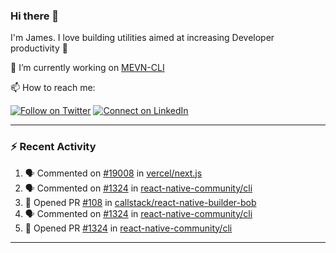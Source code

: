 ### Hi there 👋

I'm James. I love building utilities aimed at increasing Developer productivity :raised_hands: 

🔭 I’m currently working on [MEVN-CLI](https://github.com/madlabsinc/mevn-cli)

📫 How to reach me:

[![Follow on Twitter](https://img.shields.io/badge/--twitter?label=Twitter&logo=Twitter&style=social)](https://twitter.com/james_madhacks) [![Connect on LinkedIn](https://img.shields.io/badge/--linkedin?label=LinkedIn&logo=LinkedIn&style=social)](https://www.linkedin.com/in/jamesgeorge007)

---

### :zap: Recent Activity

<!--START_SECTION:activity-->
1. 🗣 Commented on [#19008](https://github.com/vercel/next.js/issues/19008) in [vercel/next.js](https://github.com/vercel/next.js)
2. 🗣 Commented on [#1324](https://github.com/react-native-community/cli/issues/1324) in [react-native-community/cli](https://github.com/react-native-community/cli)
3. 💪 Opened PR [#108](https://github.com/callstack/react-native-builder-bob/pull/108) in [callstack/react-native-builder-bob](https://github.com/callstack/react-native-builder-bob)
4. 🗣 Commented on [#1324](https://github.com/react-native-community/cli/issues/1324) in [react-native-community/cli](https://github.com/react-native-community/cli)
5. 💪 Opened PR [#1324](https://github.com/react-native-community/cli/pull/1324) in [react-native-community/cli](https://github.com/react-native-community/cli)
<!--END_SECTION:activity-->

---

<!--
**jamesgeorge007/jamesgeorge007** is a ✨ _special_ ✨ repository because its `README.md` (this file) appears on your GitHub profile.

Here are some ideas to get you started:

- 🌱 I’m currently learning ...
- 👯 I’m looking to collaborate on ...
- 🤔 I’m looking for help with ...
- 💬 Ask me about ...
- 😄 Pronouns: ...
- ⚡ Fun fact: ...
-->
